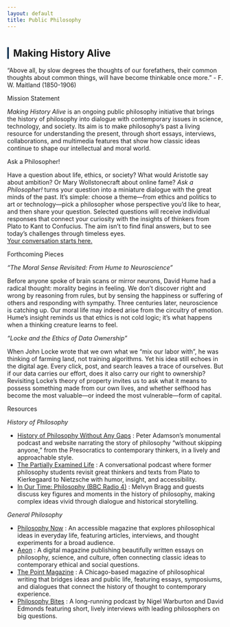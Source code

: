 ```yaml
---
layout: default
title: Public Philosophy
---
```


<div class="divider"></div>

<!-- ===== Making History Alive ===== -->
<h2 id="making-history-alive" style="font-size:1.6em; margin-top:40px; border-left:4px solid #1B3A57; padding-left:10px;">Making History Alive</h2>
<p class="center-paragraph">
  “Above all, by slow degrees the thoughts of our forefathers, their common thoughts about common things, will have become thinkable once more.” - F. W. Maitland (1850-1906)
</p>

<!--
<figure class="figure-torn">
  <img src="assets/public-history.webp" alt="Making History Alive visual">
</figure>
<p class="img-credit">Image credit: Placeholder</p>
-->

<div class="subhead">Mission Statement</div>
<p class="subdesc"><em>Making History Alive</em> is an ongoing public philosophy initiative that brings the history of philosophy into dialogue with contemporary issues in science, technology, and society. Its aim is to make philosophy’s past a living resource for understanding the present, through short essays, interviews, collaborations, and multimedia features that show how classic ideas continue to shape our intellectual and moral world.</p>

<div class="subhead">Ask a Philosopher!</div>
<p class="subdesc">Have a question about life, ethics, or society? What would Aristotle say about ambition? Or Mary Wollstonecraft about online fame? <em>Ask a Philosopher!</em> turns your question into a miniature dialogue with the great minds of the past. It’s simple: choose a theme—from ethics and politics to art or technology—pick a philosopher whose perspective you’d like to hear, and then share your question. Selected questions will receive individual responses that connect your curiosity with the insights of thinkers from Plato to Kant to Confucius. The aim isn’t to find final answers, but to see today’s challenges through timeless eyes.<br>
<a href="{{ '/ask' | relative_url }}" class="ask-button">Your conversation starts here.</a>
</p>

<div class="subhead">Forthcoming Pieces</div>
<p class="resource-category"><em>“The Moral Sense Revisited: From Hume to Neuroscience”</em></p>
<p class="subdesc">Before anyone spoke of brain scans or mirror neurons, David Hume had a radical thought: morality begins in feeling. We don’t discover right and wrong by reasoning from rules, but by sensing the happiness or suffering of others and responding with sympathy. Three centuries later, neuroscience is catching up. Our moral life may indeed arise from the circuitry of emotion. Hume’s insight reminds us that ethics is not cold logic; it’s what happens when a thinking creature learns to feel.
</p>

<p class="resource-category"><em>“Locke and the Ethics of Data Ownership”</em></p>
<p class="subdesc">When John Locke wrote that we own what we “mix our labor with”, he was thinking of farming land, not training algorithms. Yet his idea still echoes in the digital age. Every click, post, and search leaves a trace of ourselves. But if our data carries our effort, does it also carry our right to ownership? Revisiting Locke’s theory of property invites us to ask what it means to possess something made from our own lives, and whether selfhood has become the most valuable—or indeed the most vulnerable—form of capital.
</p>


<!-- ===== Resources ===== -->
<div class="subhead">Resources</div>

<p class="resource-category"><em>History of Philosophy</em></p>

<ul class="resource-list">
  <li>
    <a href="https://historyofphilosophy.net" target="_blank" rel="noopener">History of Philosophy Without Any Gaps</a> : Peter Adamson’s monumental podcast and website narrating the story of philosophy “without skipping anyone,” from the Presocratics to contemporary thinkers, in a lively and approachable style.
  </li>
  <li>
    <a href="https://partiallyexaminedlife.com" target="_blank" rel="noopener">The Partially Examined Life</a> : A conversational podcast where former philosophy students revisit great thinkers and texts from Plato to Kierkegaard to Nietzsche with humor, insight, and accessibility.
  </li>
  <li>
    <a href="https://www.bbc.co.uk/programmes/p01f0vzr" target="_blank" rel="noopener">In Our Time: Philosophy (BBC Radio 4)</a> : Melvyn Bragg and guests discuss key figures and moments in the history of philosophy, making complex ideas vivid through dialogue and historical storytelling.
  </li>
</ul>



<p class="resource-category"><em>General Philosophy</em></p>

<ul class="resource-list">
  <li>
    <a href="https://philosophynow.org" target="_blank" rel="noopener">Philosophy Now</a> : An accessible magazine that explores philosophical ideas in everyday life, featuring articles, interviews, and thought experiments for a broad audience.
  </li>
  <li><a href="https://aeon.co" target="_blank" rel="noopener">Aeon</a> : A digital magazine publishing beautifully written essays on philosophy, science, and culture, often connecting classic ideas to contemporary ethical and social questions.</li>
  <li><a href="https://thepointmag.com" target="_blank" rel="noopener">The Point Magazine</a> : A Chicago-based magazine of philosophical writing that bridges ideas and public life, featuring essays, symposiums, and dialogues that connect the history of thought to contemporary experience.</li>
  <li><a href="https://philosophybites.com" target="_blank" rel="noopener">Philosophy Bites</a> : A long-running podcast by Nigel Warburton and David Edmonds featuring short, lively interviews with leading philosophers on big questions.</li>
  
</ul>




<!-- ===== Topic Two (placeholder) ===== --
<h2 id="topic-two" style="font-size:1.6em; margin-top:40px; border-left:4px solid #1B3A57; padding-left:10px;">Topic Two</h2>
<p>
  A short description goes here. Keep one or two sentences that outline the theme, audience, and
  intended public impact. Replace this placeholder with your content.
</p>

<figure class="figure-torn">
  <img src="assets/placeholder-02.webp" alt="Topic Two visual">
</figure>
<p class="img-credit">Image credit: Placeholder</p>

<div class="subhead">Project A — (Placeholder)</div>
<p class="subdesc">Brief 1–2 sentence summary of the sub-project. What is the venue and audience?</p>
-->


<!-- ===== Topic Three (placeholder) ===== --
<h2 id="topic-three" style="font-size:1.6em; margin-top:40px; border-left:4px solid #1B3A57; padding-left:10px;">Topic Three</h2>
<p>
  A short description goes here. You can mirror the structure above to keep a consistent rhythm
  across the page. Replace this paragraph with the actual overview.
</p>

<figure class="figure-torn">
  <img src="assets/placeholder-03.webp" alt="Topic Three visual">
</figure>
<p class="img-credit">Image credit: Placeholder</p>

<div class="subhead">Project A — (Placeholder)</div>
<p class="subdesc">Brief 1–2 sentence summary of the sub-project. What is the public-facing outcome?</p>
-->

<div class="divider"></div>
